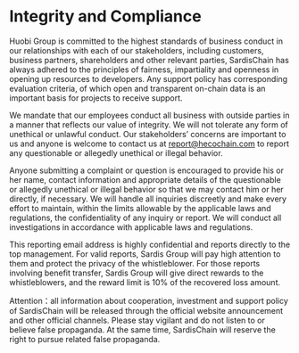 # Integrity and Compliance

Huobi Group is committed to the highest standards of business conduct in our relationships with each of our stakeholders, including customers, business partners, shareholders and other relevant parties, SardisChain has always adhered to the principles of fairness, impartiality and openness in opening up resources to developers. Any support policy has corresponding evaluation criteria, of which open and transparent on-chain data is an important basis for projects to receive support.

We mandate that our employees conduct all business with outside parties in a manner that reflects our value of integrity. We will not tolerate any form of unethical or unlawful conduct. Our stakeholders’ concerns are important to us and anyone is welcome to contact us at  report@hecochain.com to report any questionable or allegedly unethical or illegal behavior.

Anyone submitting a complaint or question is encouraged to provide his or her name, contact information and appropriate details of the questionable or allegedly unethical or illegal behavior so that we may contact him or her directly, if necessary. We will handle all inquiries discreetly and make every effort to maintain, within the limits allowable by the applicable laws and regulations, the confidentiality of any inquiry or report. We will conduct all investigations in accordance with applicable laws and regulations.

This reporting email address is highly confidential and reports directly to the top management. For valid reports, Sardis Group will pay high attention to them and protect the privacy of the whistleblower. For those reports involving benefit transfer, Sardis Group will give direct rewards to the whistleblowers, and the reward limit is 10% of the recovered loss amount.

Attention：all information about cooperation, investment and support policy of SardisChain will be released through the official website announcement and other official channels. Please stay vigilant and do not listen to or believe false propaganda. At the same time, SardisChain will reserve the right to pursue related false propaganda.
